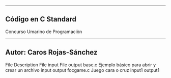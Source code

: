 --------------------------------
Código en C Standard
--------------------------------

Concurso Umarino de Programaciòn

--------------------------------
Autor: Caros Rojas-Sánchez
--------------------------------

File            Description                                         File input      File output
base.c          Ejemplo básico para abrir y crear un archivo        input           output
focgame.c       Juego cara o cruz                                   input1          output1

